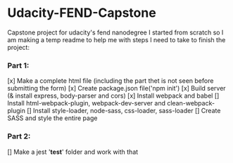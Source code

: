 # Udacity-FEND-Capstone
Capstone project for udacity's fend nanodegree
I started from scratch so I am making a temp readme to help me with steps I need to take to finish the project:

### Part 1:
[x] Make a complete html file (including the part thet is not seen before submitting the form)
[x] Create package.json file('npm init')
[x] Build server (& install express, body-parser and cors)
[x] Install webpack and babel
[] Install html-webpack-plugin, webpack-dev-server and clean-webpack-plugin
[] Install style-loader, node-sass, css-loader, sass-loader
[] Create SASS and style the entire page

### Part 2:
[] Make a jest '__test__' folder and work with that
